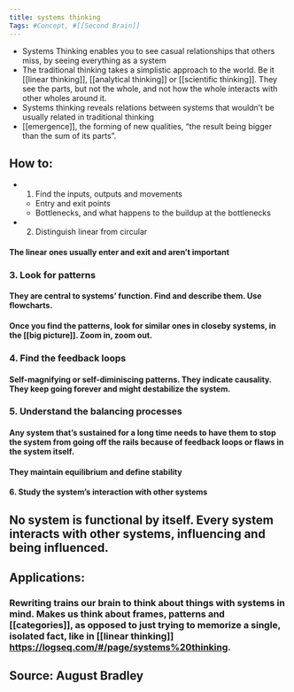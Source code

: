 ```yaml
---
title: systems thinking
Tags: #Concept, #[[Second Brain]]
---
```


- Systems Thinking enables you to see casual relationships that others miss, by seeing everything as a system
- The traditional thinking takes a simplistic approach to the world. Be it [[linear thinking]], [[analytical thinking]] or [[scientific thinking]]. They see the parts, but not the whole, and not how the whole interacts with other wholes around it.
- Systems thinking reveals relations between systems that wouldn’t be usually related in traditional thinking
- [[emergence]], the forming of new qualities, “the result being bigger than the sum of its parts”.
## How to:
-
  1. Find the inputs, outputs and movements
	- Entry and exit points
	- Bottlenecks, and what happens to the buildup at the bottlenecks
-
  2. Distinguish linear from circular
#### The linear ones usually enter and exit and aren’t important
### 3. Look for patterns
#### They are central to systems’ function. Find and describe them. Use flowcharts.
#### Once you find the patterns, look for similar ones in closeby systems, in the [[big picture]]. Zoom in, zoom out.
### 4. Find the feedback loops
#### Self-magnifying or self-diminiscing patterns. They indicate causality. They keep going forever and might destabilize the system.
### 5. Understand the balancing processes
#### Any system that’s sustained for a long time needs to have them to stop the system from going off the rails because of feedback loops or flaws in the system itself.
#### They maintain equilibrium and define stability
#### 6. Study the system’s interaction with other systems
## No system is functional by itself. Every system interacts with other systems, influencing and being influenced.
## Applications:
### Rewriting trains our brain to think about things with systems in mind. Makes us think about frames, patterns and [[categories]], as opposed to just trying to memorize a single, isolated fact, like in [[linear thinking]] https://logseq.com/#/page/systems%20thinking.
## Source: August Bradley